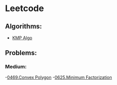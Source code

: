 # Leetcode

## Algorithms:
- [KMP Algo](./Algo/KMP-implementation.py)

## Problems:

### Medium:
-[0469.Convex Polygon](./problems/0469.md)
-[0625.Minimum Factorization](./problems/0625.md)
